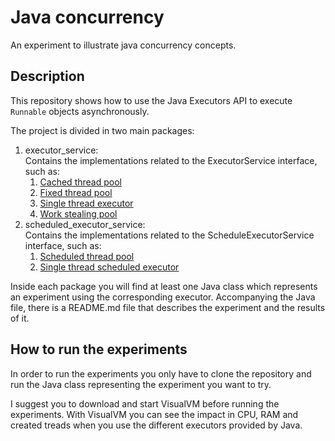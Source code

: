 # Java concurrency

An experiment to illustrate java concurrency concepts.

## Description

This repository shows how to use the Java Executors API to execute `Runnable` objects asynchronously.

The project is divided in two main packages:

1. executor_service:<br>
  Contains the implementations related to the ExecutorService interface, such as:
    1. [Cached thread pool](src/main/java/executor_service/cached_thread_pool)
    1. [Fixed thread pool](src/main/java/executor_service/fixed_thread_pool)
    1. [Single thread executor](src/main/java/executor_service/single_thread_executor)
    1. [Work stealing pool](src/main/java/executor_service/work_stealing_pool)
1. scheduled_executor_service:<br>
  Contains the implementations related to the ScheduleExecutorService interface, such as:
    1. [Scheduled thread pool](src/main/java/scheduled_executor_service/scheduled_thread_pool)
    1. [Single thread scheduled executor](src/main/java/scheduled_executor_service/single_thread_scheduled_executor)
    
Inside each package you will find at least one Java class which represents an experiment using the corresponding executor.
Accompanying the Java file, there is a README.md file that describes the experiment and the results of it.

## How to run the experiments

In order to run the experiments you only have to clone the repository and run the Java class representing the experiment you want to try.

I suggest you to download and start VisualVM before running the experiments. With VisualVM you can see the impact in CPU, RAM 
and created treads when you use the different executors provided by Java.

